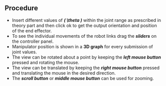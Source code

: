 ## Procedure

- Insert different values of ***\( \theta \)*** within the joint range as prescribed in theory part and then click ok to get the output orientation and position of the end effector.
- To see the individual movements of the robot links drag the ***sliders*** on the controller panel.
- Manipulator position is shown in a **3D graph** for every submission of joint values.
- The view can be rotated about a point by keeping the ***left mouse button*** pressed and rotating the mouse.
- The view can be translated by keeping the ***right mouse button*** pressed and translating the mouse in the desired direction.
- The ***scroll button*** or ***middle mouse button*** can be used for zooming.

<script id="MathJax-script" async src="https://cdn.jsdelivr.net/npm/mathjax@3/es5/tex-mml-chtml.js"></script>